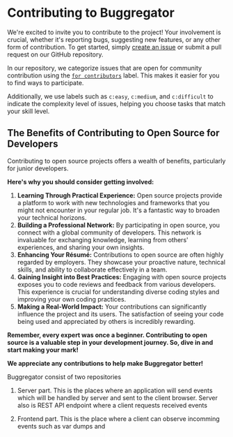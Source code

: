 # Contributing to Buggregator

We're excited to invite you to contribute to the project! Your involvement is crucial, whether it's reporting bugs,
suggesting new features, or any other form of contribution. To get started,
simply [create an issue](https://github.com/buggregator/server/issues) or submit a pull request on our GitHub
repository.

In our repository, we categorize issues that are open for community contribution using
the [`for contributors`](https://github.com/buggregator/server/issues?q=is%3Aissue+is%3Aopen+label%3A%22for+contributors%22)
label. This makes it easier for you to find ways to participate.

Additionally, we use labels such as `c:easy`, `c:medium`, and `c:difficult` to indicate the complexity level of issues,
helping you choose tasks that match your skill level.

## The Benefits of Contributing to Open Source for Developers

Contributing to open source projects offers a wealth of benefits, particularly for junior developers.

**Here's why you should consider getting involved:**

1. **Learning Through Practical Experience:** Open source projects provide a platform to work with new technologies and
   frameworks that you might not encounter in your regular job. It's a fantastic way to broaden your technical horizons.
2. **Building a Professional Network:** By participating in open source, you connect with a global community of
   developers. This network is invaluable for exchanging knowledge, learning from others' experiences, and sharing your
   own insights.
3. **Enhancing Your Résumé:** Contributions to open source are often highly regarded by employers. They showcase your
   proactive nature, technical skills, and ability to collaborate effectively in a team.
4. **Gaining Insight into Best Practices:** Engaging with open source projects exposes you to code reviews and feedback
   from various developers. This experience is crucial for understanding diverse coding styles and improving your own
   coding practices.
5. **Making a Real-World Impact:** Your contributions can significantly influence the project and its users. The
   satisfaction of seeing your code being used and appreciated by others is incredibly rewarding.

**Remember, every expert was once a beginner. Contributing to open source is a valuable step in your development
journey. So, dive in and start making your mark!**

**We appreciate any contributions to help make Buggregator better!**

Buggregator consist of two repositories

1. Server part. This is the places where an application will send events which will be handled by server and sent to the client browser. Server also is REST API endpoint where a client requests received events

2. Frontend part. This is the place where a client can observe incomming events such as var dumps and 